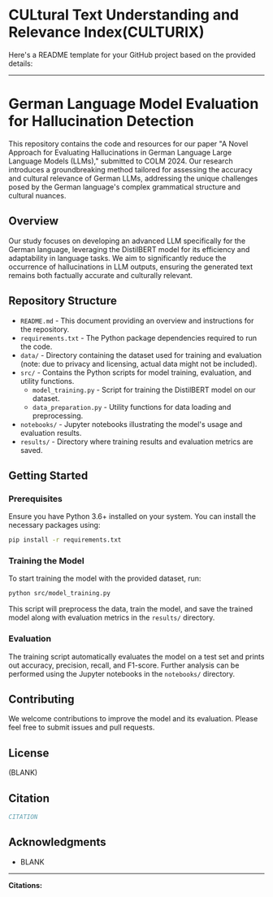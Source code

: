 # CULtural Text Understanding and Relevance Index(CULTURIX)
Here's a README template for your GitHub project based on the provided details:

---

# German Language Model Evaluation for Hallucination Detection

This repository contains the code and resources for our paper "A Novel Approach for Evaluating Hallucinations in German Language Large Language Models (LLMs)," submitted to COLM 2024. Our research introduces a groundbreaking method tailored for assessing the accuracy and cultural relevance of German LLMs, addressing the unique challenges posed by the German language's complex grammatical structure and cultural nuances.

## Overview

Our study focuses on developing an advanced LLM specifically for the German language, leveraging the DistilBERT model for its efficiency and adaptability in language tasks. We aim to significantly reduce the occurrence of hallucinations in LLM outputs, ensuring the generated text remains both factually accurate and culturally relevant.

## Repository Structure

- `README.md` - This document providing an overview and instructions for the repository.
- `requirements.txt` - The Python package dependencies required to run the code.
- `data/` - Directory containing the dataset used for training and evaluation (note: due to privacy and licensing, actual data might not be included).
- `src/` - Contains the Python scripts for model training, evaluation, and utility functions.
  - `model_training.py` - Script for training the DistilBERT model on our dataset.
  - `data_preparation.py` - Utility functions for data loading and preprocessing.
- `notebooks/` - Jupyter notebooks illustrating the model's usage and evaluation results.
- `results/` - Directory where training results and evaluation metrics are saved.

## Getting Started

### Prerequisites

Ensure you have Python 3.6+ installed on your system. You can install the necessary packages using:

```bash
pip install -r requirements.txt
```

### Training the Model

To start training the model with the provided dataset, run:

```bash
python src/model_training.py
```

This script will preprocess the data, train the model, and save the trained model along with evaluation metrics in the `results/` directory.

### Evaluation

The training script automatically evaluates the model on a test set and prints out accuracy, precision, recall, and F1-score. Further analysis can be performed using the Jupyter notebooks in the `notebooks/` directory.

## Contributing

We welcome contributions to improve the model and its evaluation. Please feel free to submit issues and pull requests.

## License
(BLANK)

## Citation

```bibtex
CITATION
```

## Acknowledgments

- BLANK

---

**Citations:** 
